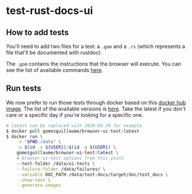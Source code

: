 # test-rust-docs-ui

## How to add tests

You'll need to add two files for a test: a `.gom` and a `.rs` (which represents a file that'll be documented with rustdoc).

The `.gom` contains the instructions that the browser will execute. You can see the list of available commands [here](https://github.com/GuillaumeGomez/browser-UI-test/blob/master/README.md).

## Run tests

We now prefer to run those tests through docker based on this [docker hub image](https://hub.docker.com/repository/docker/gomezguillaume/browser-ui-test/general). The list of the available versions is [here](https://hub.docker.com/r/gomezguillaume/browser-ui-test/tags). Take the latest if you don't care or a specific day if you're looking for a specific one.

```bash
# latest can be replaced with 2020-03-28 for example
$ docker pull gomezguillaume/browser-ui-test:latest
$ docker run \
    -v "$PWD:/data" \
    -u $(id -u ${USER}):$(id -g ${USER}) \
    gomezguillaume/browser-ui-test:latest \
    # browser-ui-test options from this point
    --test-folder /data/ui-tests \
    --failure-folder /data/failures/ \
    --variable DOC_PATH /data/test-docs/target/doc/test_docs \
    --show-text \
    --generate-images
```
